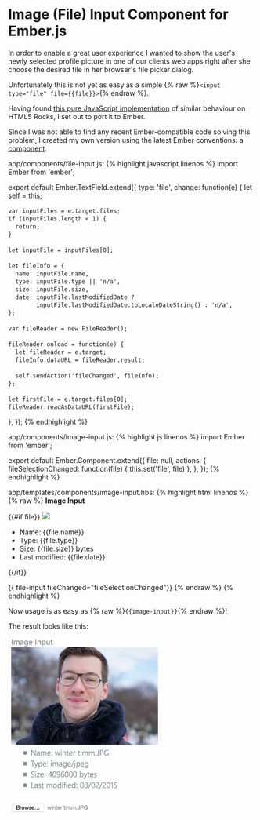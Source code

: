 # Image (File) Input Component for Ember.js

In order to enable a great user experience I wanted to show the user's newly selected profile picture in one of our clients web apps right after she choose the desired file in her browser's file picker dialog.

Unfortunately this is not yet as easy as a simple {% raw %}`<input type="file" file={{file}}>`{% endraw %}.

Having found [this pure JavaScript implementation](http://www.html5rocks.com/en/tutorials/file/dndfiles/) of similar behaviour on HTML5 Rocks, I set out to port it to Ember.

Since I was not able to find any recent Ember-compatible code solving this problem, I created my own version using the latest Ember conventions: a [component](http://emberjs.com/api/classes/Ember.Component.html).

app/components/file-input.js:
{% highlight javascript linenos %}
import Ember from 'ember';

export default Ember.TextField.extend({
  type: 'file',
  change: function(e) {
    let self = this;

    var inputFiles = e.target.files;
    if (inputFiles.length < 1) {
      return;
    }

    let inputFile = inputFiles[0];

    let fileInfo = {
      name: inputFile.name,
      type: inputFile.type || 'n/a',
      size: inputFile.size,
      date: inputFile.lastModifiedDate ?
            inputFile.lastModifiedDate.toLocaleDateString() : 'n/a',
    };

    var fileReader = new FileReader();

    fileReader.onload = function(e) {
      let fileReader = e.target;
      fileInfo.dataURL = fileReader.result;

      self.sendAction('fileChanged', fileInfo);
    };

    let firstFile = e.target.files[0];
    fileReader.readAsDataURL(firstFile);
  },
});
{% endhighlight %}

app/components/image-input.js:
{% highlight js linenos %}
import Ember from 'ember';

export default Ember.Component.extend({
  file: null,
  actions: {
    fileSelectionChanged: function(file) {
      this.set('file', file)
    },
  },
});
{% endhighlight %}

app/templates/components/image-input.hbs:
{% highlight html linenos %}
{% raw %}
<strong>Image Input</strong><br>

{{#if file}}
<img src="{{file.dataURL}}" width="300">

<ul>
  <li>Name: {{file.name}}</li>
  <li>Type: {{file.type}}</li>
  <li>Size: {{file.size}} bytes</li>
  <li>Last modified: {{file.date}}</li>
</ul>
{{/if}}

<br>

{{ file-input fileChanged="fileSelectionChanged"}}
{% endraw %}
{% endhighlight %}

Now usage is as easy as {% raw %}`{{image-input}}`{% endraw %}!

The result looks like this:

<!-- ![image-input Ember component](/assets/posts/ember.js_image-input_component.png) -->
<img src="/assets/posts/ember.js_image-input_component.png" width="314">
